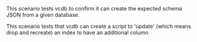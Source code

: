 This scenario tests vcdb to confirm it can create the expected schema JSON from a given database.

This scenario tests that vcdb can create a script to 'update' (which means drop and recreate) an index to have an additional column